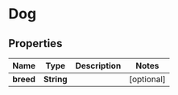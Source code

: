 
# Dog

## Properties
Name | Type | Description | Notes
------------ | ------------- | ------------- | -------------
**breed** | **String** |  |  [optional]



